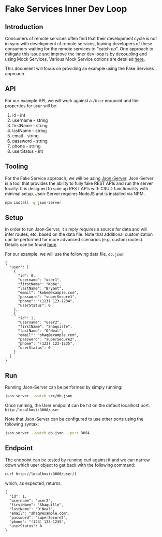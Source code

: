 # Fake Services Inner Dev Loop

## Introduction

Consumers of remote services often find that their development cycle is not in sync with development of remote services, leaving developers of these consumers waiting for the remote services to "catch up". One approach to mitigate this issue and improve the inner dev loop is by decoupling and using Mock Services. Various Mock Service options are detailed [here](../client-app-inner-loop.md).

This document will focus on providing an example using the Fake Services approach.

## API

For our example API, we will work against a `/User` endpoint and the properties for `User` will be:

1. id - int
2. username - string
3. firstName - string
4. lastName - string
5. email - string
6. password - string
7. phone - string
8. userStatus - int

## Tooling

For the Fake Service approach, we will be using [Json-Server](https://github.com/typicode/json-server). Json-Server is a tool that provides the ability to fully fake REST APIs and run the server locally. It is designed to spin up REST APIs with CRUD functionality with minimal setup. Json-Server requires NodeJS and is installed via NPM.

```bash
npm install -g json-server
```

## Setup

In order to run Json-Server, it simply requires a source for data and will infer routes, etc. based on the data file. Note that additional customization can be performed for more advanced scenarios (e.g. custom routes). Details can be found [here](https://github.com/typicode/json-server#add-custom-routes).

For our example, we will use the following data file, `db.json`:

```text
{
  "user": [
    {
      "id": 0,
      "username": "user1",
      "firstName": "Kobe",
      "lastName": "Bryant",
      "email": "kobe@example.com",
      "password": "superSecure1",
      "phone": "(123) 123-1234",
      "userStatus": 0
    },
    {
      "id": 1,
      "username": "user2",
      "firstName": "Shaquille",
      "lastName": "O'Neal",
      "email": "shaq@example.com",
      "password": "superSecure2",
      "phone": "(123) 123-1235",
      "userStatus": 0
    }
  ]
}
```

## Run

Running Json-Server can be performed by simply running:

```bash
json-server --watch src/db.json
```

Once running, the User endpoint can be hit on the default localhost port: `http:/localhost:3000/user`

Note that Json-Server can be configured to use other ports using the following syntax:

```bash
json-server --watch db.json --port 3004
```

## Endpoint

The endpoint can be tested by running curl against it and we can narrow down which user object to get back with the following command:

```bash
curl http://localhost:3000/user/1
```

which, as expected, returns:

```text
{
  "id": 1,
  "username": "user2",
  "firstName": "Shaquille",
  "lastName": "O'Neal",
  "email": "shaq@example.com",
  "password": "superSecure2",
  "phone": "(123) 123-1235",
  "userStatus": 0
}
```
